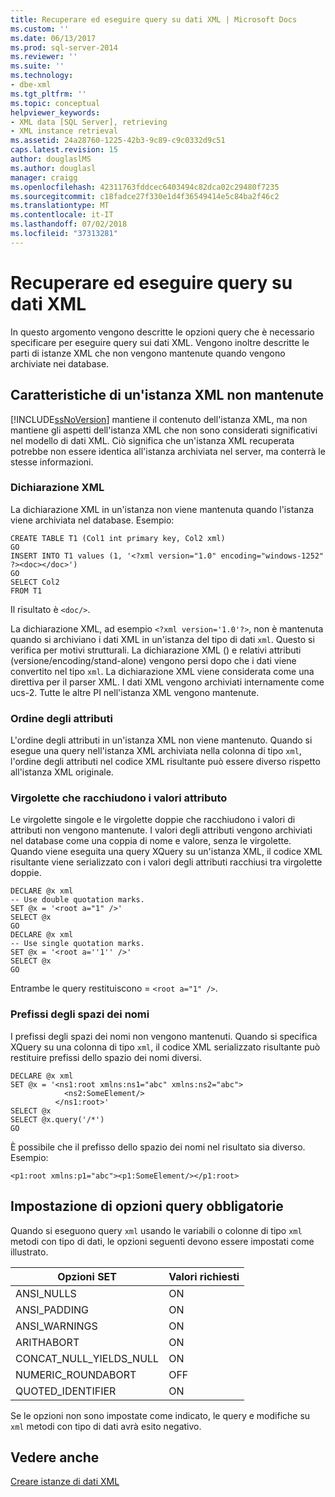 ```yaml
---
title: Recuperare ed eseguire query su dati XML | Microsoft Docs
ms.custom: ''
ms.date: 06/13/2017
ms.prod: sql-server-2014
ms.reviewer: ''
ms.suite: ''
ms.technology:
- dbe-xml
ms.tgt_pltfrm: ''
ms.topic: conceptual
helpviewer_keywords:
- XML data [SQL Server], retrieving
- XML instance retrieval
ms.assetid: 24a28760-1225-42b3-9c89-c9c0332d9c51
caps.latest.revision: 15
author: douglaslMS
ms.author: douglasl
manager: craigg
ms.openlocfilehash: 42311763fddcec6403494c82dca02c29480f7235
ms.sourcegitcommit: c18fadce27f330e1d4f36549414e5c84ba2f46c2
ms.translationtype: MT
ms.contentlocale: it-IT
ms.lasthandoff: 07/02/2018
ms.locfileid: "37313281"
---
```

# <a name="retrieve-and-query-xml-data"></a>Recuperare ed eseguire query su dati XML
  In questo argomento vengono descritte le opzioni query che è necessario specificare per eseguire query sui dati XML. Vengono inoltre descritte le parti di istanze XML che non vengono mantenute quando vengono archiviate nei database.  
  
##  <a name="features"></a> Caratteristiche di un'istanza XML non mantenute  
 [!INCLUDE[ssNoVersion](../../includes/ssnoversion-md.md)] mantiene il contenuto dell'istanza XML, ma non mantiene gli aspetti dell'istanza XML che non sono considerati significativi nel modello di dati XML. Ciò significa che un'istanza XML recuperata potrebbe non essere identica all'istanza archiviata nel server, ma conterrà le stesse informazioni.  
  
### <a name="xml-declaration"></a>Dichiarazione XML  
 La dichiarazione XML in un'istanza non viene mantenuta quando l'istanza viene archiviata nel database. Esempio:  
  
```  
CREATE TABLE T1 (Col1 int primary key, Col2 xml)  
GO  
INSERT INTO T1 values (1, '<?xml version="1.0" encoding="windows-1252" ?><doc></doc>')  
GO  
SELECT Col2  
FROM T1  
```  
  
 Il risultato è `<doc/>`.  
  
 La dichiarazione XML, ad esempio `<?xml version='1.0'?>`, non è mantenuta quando si archiviano i dati XML in un'istanza del tipo di dati `xml`. Questo si verifica per motivi strutturali. La dichiarazione XML () e relativi attributi (versione/encoding/stand-alone) vengono persi dopo che i dati viene convertito nel tipo `xml`. La dichiarazione XML viene considerata come una direttiva per il parser XML. I dati XML vengono archiviati internamente come ucs-2. Tutte le altre PI nell'istanza XML vengono mantenute.  
  
  
### <a name="order-of-attributes"></a>Ordine degli attributi  
 L'ordine degli attributi in un'istanza XML non viene mantenuto. Quando si esegue una query nell'istanza XML archiviata nella colonna di tipo `xml`, l'ordine degli attributi nel codice XML risultante può essere diverso rispetto all'istanza XML originale.  
  
  
### <a name="quotation-marks-around-attribute-values"></a>Virgolette che racchiudono i valori attributo  
 Le virgolette singole e le virgolette doppie che racchiudono i valori di attributi non vengono mantenute. I valori degli attributi vengono archiviati nel database come una coppia di nome e valore, senza le virgolette. Quando viene eseguita una query XQuery su un'istanza XML, il codice XML risultante viene serializzato con i valori degli attributi racchiusi tra virgolette doppie.  
  
```  
DECLARE @x xml  
-- Use double quotation marks.  
SET @x = '<root a="1" />'  
SELECT @x  
GO  
DECLARE @x xml  
-- Use single quotation marks.  
SET @x = '<root a=''1'' />'  
SELECT @x  
GO  
```  
  
 Entrambe le query restituiscono = `<root a="1" />`.  
  
  
### <a name="namespace-prefixes"></a>Prefissi degli spazi dei nomi  
 I prefissi degli spazi dei nomi non vengono mantenuti. Quando si specifica XQuery su una colonna di tipo `xml`, il codice XML serializzato risultante può restituire prefissi dello spazio dei nomi diversi.  
  
```  
DECLARE @x xml  
SET @x = '<ns1:root xmlns:ns1="abc" xmlns:ns2="abc">  
            <ns2:SomeElement/>  
          </ns1:root>'  
SELECT @x  
SELECT @x.query('/*')  
GO  
```  
  
 È possibile che il prefisso dello spazio dei nomi nel risultato sia diverso. Esempio:  
  
```  
<p1:root xmlns:p1="abc"><p1:SomeElement/></p1:root>  
```  
  
  
##  <a name="query"></a> Impostazione di opzioni query obbligatorie  
 Quando si eseguono query `xml` usando le variabili o colonne di tipo `xml` metodi con tipo di dati, le opzioni seguenti devono essere impostati come illustrato.  
  
|Opzioni SET|Valori richiesti|  
|-----------------|---------------------|  
|ANSI_NULLS|ON|  
|ANSI_PADDING|ON|  
|ANSI_WARNINGS|ON|  
|ARITHABORT|ON|  
|CONCAT_NULL_YIELDS_NULL|ON|  
|NUMERIC_ROUNDABORT|OFF|  
|QUOTED_IDENTIFIER|ON|  
  
 Se le opzioni non sono impostate come indicato, le query e modifiche su `xml` metodi con tipo di dati avrà esito negativo.  
  
  
## <a name="see-also"></a>Vedere anche  
 [Creare istanze di dati XML](create-instances-of-xml-data.md)  
  
  
